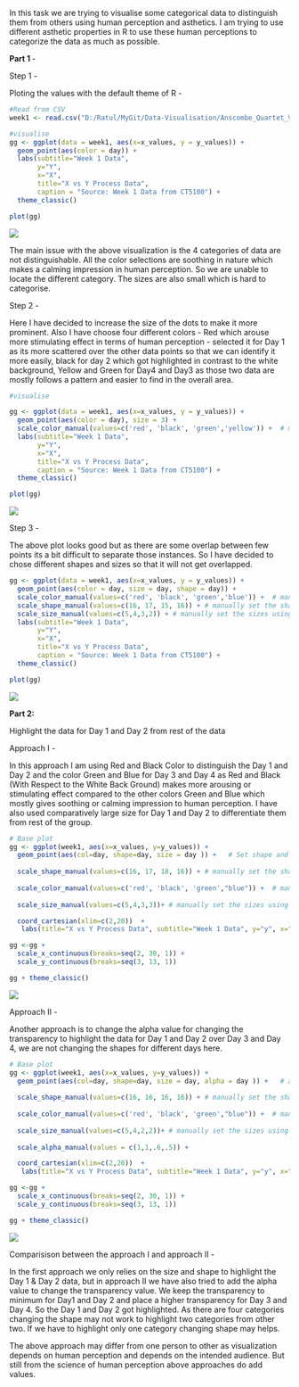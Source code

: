 In this task we are trying to visualise some categorical data to distinguish them from others using human perception and asthetics. I am trying to use different asthetic properties in R to use these human perceptions to categorize the data as much as possible.

<b> Part 1 </b> -

Step 1 -

Ploting the values with the default theme of R -

``` r
#Read from CSV
week1 <- read.csv("D:/Ratul/MyGit/Data-Visualisation/Anscombe_Quartet_Visualization/week1.csv")

#visualise
gg <- ggplot(data = week1, aes(x=x_values, y = y_values)) +
  geom_point(aes(color = day)) +
  labs(subtitle="Week 1 Data", 
       y="Y", 
       x="X", 
       title="X vs Y Process Data", 
       caption = "Source: Week 1 Data from CT5100") +
  theme_classic()

plot(gg)
```

![](Anscombe_Quartet_Visualization_files/figure-markdown_github/read%20data%20and%20visualise-1.png)

The main issue with the above visualization is the 4 categories of data are not distinguishable. All the color selections are soothing in nature which makes a calming impression in human perception. So we are unable to locate the different category. The sizes are also small which is hard to categorise.

Step 2 -

Here I have decided to increase the size of the dots to make it more prominent. Also I have choose four different colors - Red which arouse more stimulating effect in terms of human perception - selected it for Day 1 as its more scattered over the other data points so that we can identify it more easily, black for day 2 which got highlighted in contrast to the white background, Yellow and Green for Day4 and Day3 as those two data are mostly follows a pattern and easier to find in the overall area.

``` r
#visualise

gg <- ggplot(data = week1, aes(x=x_values, y = y_values)) +
  geom_point(aes(color = day), size = 3) +
  scale_color_manual(values=c('red', 'black', 'green','yellow')) +  # manually set the colors
  labs(subtitle="Week 1 Data", 
       y="Y", 
       x="X", 
       title="X vs Y Process Data", 
       caption = "Source: Week 1 Data from CT5100") +
  theme_classic()

plot(gg)
```

![](Anscombe_Quartet_Visualization_files/figure-markdown_github/unnamed-chunk-1-1.png)

Step 3 -

The above plot looks good but as there are some overlap between few points its a bit difficult to separate those instances. So I have decided to chose different shapes and sizes so that it will not get overlapped.

``` r
gg <- ggplot(data = week1, aes(x=x_values, y = y_values)) +
  geom_point(aes(color = day, size = day, shape = day)) +
  scale_color_manual(values=c('red', 'black', 'green','blue')) +  # manually set the colors
  scale_shape_manual(values=c(16, 17, 15, 16)) + # manually set the shapes
  scale_size_manual(values=c(5,4,3,2)) + # manually set the sizes using a vector of point sizes
  labs(subtitle="Week 1 Data", 
       y="Y", 
       x="X", 
       title="X vs Y Process Data", 
       caption = "Source: Week 1 Data from CT5100") +
  theme_classic()

plot(gg)
```

![](Anscombe_Quartet_Visualization_files/figure-markdown_github/unnamed-chunk-2-1.png)

<b>Part 2: </b>

Highlight the data for Day 1 and Day 2 from rest of the data

Approach I -

In this approach I am using Red and Black Color to distinguish the Day 1 and Day 2 and the color Green and Blue for Day 3 and Day 4 as Red and Black (With Respect to the White Back Ground) makes more arousing or stimulating effect compared to the other colors Green and Blue which mostly gives soothing or calming impression to human perception. I have also used comparatively large size for Day 1 and Day 2 to differentiate them from rest of the group.

``` r
# Base plot 
gg <- ggplot(week1, aes(x=x_values, y=y_values)) + 
  geom_point(aes(col=day, shape=day, size = day )) +   # Set shape and colour according to day value  ,  size=(2)
  
  scale_shape_manual(values=c(16, 17, 18, 16)) + # manually set the shapes
  
  scale_color_manual(values=c('red', 'black', 'green',"blue")) +  # manually set the colors #7cfc00
  
  scale_size_manual(values=c(5,4,3,3))+ # manually set the sizes using a vector of point sizes

  coord_cartesian(xlim=c(2,20))  + 
   labs(title="X vs Y Process Data", subtitle="Week 1 Data", y="y", x="x", caption="Week 1 Data from CT5100")

gg <-gg +  
  scale_x_continuous(breaks=seq(2, 30, 1)) + 
  scale_y_continuous(breaks=seq(3, 13, 1))

gg + theme_classic()
```

![](Anscombe_Quartet_Visualization_files/figure-markdown_github/unnamed-chunk-3-1.png)

Approach II -

Another approach is to change the alpha value for changing the transparency to highlight the data for Day 1 and Day 2 over Day 3 and Day 4, we are not changing the shapes for different days here.

``` r
# Base plot 
gg <- ggplot(week1, aes(x=x_values, y=y_values)) + 
  geom_point(aes(col=day, shape=day, size = day, alpha = day )) +   # add color, shape , size and alpha in asthetics to change them manually
  
  scale_shape_manual(values=c(16, 16, 16, 16)) + # manually set the shapes
  
  scale_color_manual(values=c('red', 'black', 'green',"blue")) +  # manually set the colors
  
  scale_size_manual(values=c(5,4,2,2))+ # manually set the sizes using a vector of point sizes
  
  scale_alpha_manual(values = c(1,1,.6,.5)) +

  coord_cartesian(xlim=c(2,20))  + 
   labs(title="X vs Y Process Data", subtitle="Week 1 Data", y="y", x="x", caption="Week 1 Data from CT5100")

gg <-gg +  
  scale_x_continuous(breaks=seq(2, 30, 1)) + 
  scale_y_continuous(breaks=seq(3, 13, 1))

gg + theme_classic()
```

![](Anscombe_Quartet_Visualization_files/figure-markdown_github/unnamed-chunk-4-1.png)

Comparisison between the approach I and approach II -

In the first approach we only relies on the size and shape to highlight the Day 1 & Day 2 data, but in approach II we have also tried to add the alpha value to change the transparency value. We keep the transparency to minimum for Day1 and Day 2 and place a higher transparency for Day 3 and Day 4. So the Day 1 and Day 2 got highlighted. As there are four categories changing the shape may not work to highlight two categories from other two. If we have to highlight only one category changing shape may helps.

The above approach may differ from one person to other as visualization depends on human perception and depends on the intended audience. But still from the science of human perception above approaches do add values.
